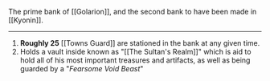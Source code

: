 The prime bank of [[Golarion]], and the second bank to have been made in [[Kyonin]]. 

---
1. **Roughly 25** [[Towns Guard]] are stationed in the bank at any given time.
2. Holds a vault inside known as "[[The Sultan's Realm]]" which is aid to hold all of his most important treasures and artifacts, as well as being guarded by a "*Fearsome Void Beast*"